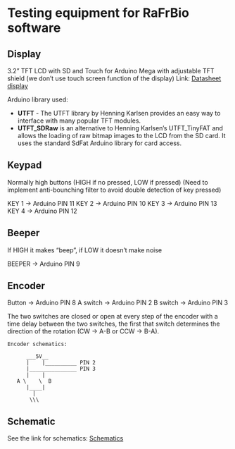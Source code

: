 # Testing equipment for RaFrBio software

## Display 
3.2” TFT LCD with SD and Touch for Arduino Mega with adjustable TFT shield
(we don’t use touch screen function of the display)
Link:	[Datasheet display](https://drive.google.com/open?id=0B3NM4_m6O6VkZUs2ZkctZUhVSmM)

Arduino library used:
* **UTFT** - The UTFT library by Henning Karlsen provides an easy way to interface with many popular TFT modules.
* **UTFT_SDRaw** is an alternative to Henning Karlsen’s UTFT_TinyFAT and allows the loading of raw bitmap images to the LCD from the SD card. It uses the standard SdFat Arduino library for card access.


## Keypad
Normally high buttons (HIGH if no pressed, LOW if pressed)
(Need to implement anti-bounching filter to avoid double detection of key pressed)

KEY 1 -> Arduino PIN 11
KEY 2 -> Arduino PIN 10
KEY 3 -> Arduino PIN 13
KEY 4 -> Arduino PIN 12


## Beeper
If HIGH it makes “beep”, if LOW it doesn’t make noise

BEEPER -> Arduino PIN 9


## Encoder
Button   -> Arduino PIN 8
A switch -> Arduino PIN 2
B switch -> Arduino PIN 3

The two switches are closed or open at every step of the encoder with a time delay between the two switches, the first that switch determines the direction of the rotation (CW -> A-B or CCW -> B-A). 


```
Encoder schematics:

      ___5V__
      |    |__________ PIN 2   
      |_______________ PIN 3
      |    |
   A \    \  B
      |____|
        |
       \\\
```

## Schematic
See the link for schematics: [Schematics](https://drive.google.com/open?id=0B7P0y6jUr96xZUoweGF4eUUxajA)
